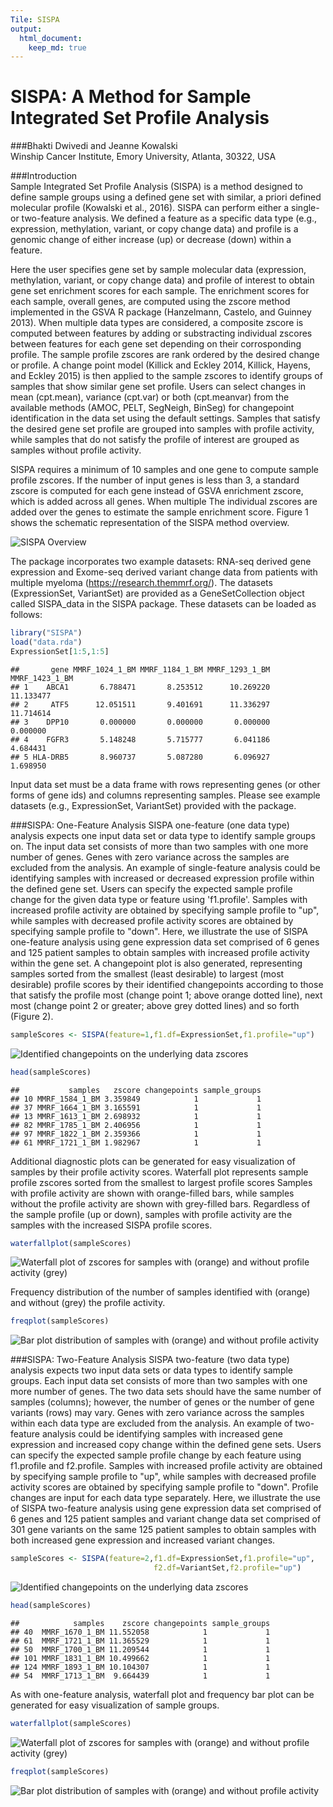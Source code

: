 ```yaml
---
Tile: SISPA
output:
  html_document:
    keep_md: true
---
```

<!--
%\VignetteEngine{rmarkdown::render}
%\VignetteIndexEntry{SISPA:Method for Sample Integrated Set Profile Analysis}
-->
  
SISPA: A Method for Sample Integrated Set Profile Analysis
=====================================================================================================
###Bhakti Dwivedi and Jeanne Kowalski  
Winship Cancer Institute, Emory University, Atlanta, 30322, USA  
  
###Introduction  
Sample Integrated Set Profile Analysis (SISPA) is a method designed to define sample groups using a defined gene set with similar, a priori defined molecular profile (Kowalski et al., 2016). SISPA can perform either a single- or two-feature analysis. We defined a feature as a specific data type (e.g., expression, methylation, variant, or copy change data) and profile is a genomic change of either increase (up) or decrease (down) within a feature. 

Here the user specifies gene set by sample molecular data (expression, methylation, variant, or copy change data) and profile of interest to obtain gene set enrichment scores for each sample. The enrichment scores for each sample, overall genes, are computed using the zscore method implemented in the GSVA R package (Hanzelmann, Castelo, and Guinney 2013). When multiple data types are considered, a composite zscore is computed between features by adding or substracting individual zscores between features for each gene set depending on their corrosponding profile. The sample profile zscores are rank ordered by the desired change or profile. A change point model (Killick and Eckley 2014, Killick, Hayens, and Eckley 2015) is then applied to the sample zscores to identify groups of samples that show similar gene set profile. Users can select changes in mean (cpt.mean), variance (cpt.var) or both (cpt.meanvar) from the available methods (AMOC, PELT, SegNeigh, BinSeg) for changepoint identification in the data set using the default settings. Samples that satisfy the desired gene set profile are grouped into samples with profile activity, while samples that do not satisfy the profile of interest are grouped as samples without profile activity. 

SISPA requires a minimum of 10 samples and one gene to compute sample profile zscores. If the number of input genes is less than 3, a standard zscore is computed for each gene instead of GSVA enrichment zscore, which is added across all genes. When multiple The individual zscores are added over the genes to estimate the sample enrichment score. Figure 1 shows the schematic representation of the SISPA method overview.   
  
![SISPA Overview](sispa_overview.png)
  
The package incorporates two example datasets: RNA-seq derived gene expression and Exome-seq derived variant change data from patients with multiple myeloma (https://research.themmrf.org/). The datasets (ExpressionSet, VariantSet) are provided as a GeneSetCollection object called SISPA_data in the SISPA package. These datasets can be loaded as follows:  
  

```r
library("SISPA")
load("data.rda")
ExpressionSet[1:5,1:5]
```

```
##       gene MMRF_1024_1_BM MMRF_1184_1_BM MMRF_1293_1_BM MMRF_1423_1_BM
## 1    ABCA1       6.788471       8.253512      10.269220      11.133477
## 2     ATF5      12.051511       9.401691      11.336297      11.714614
## 3    DPP10       0.000000       0.000000       0.000000       0.000000
## 4    FGFR3       5.148248       5.715777       6.041186       4.684431
## 5 HLA-DRB5       8.960737       5.087280       6.096927       1.698950
```
  
Input data set must be a data frame with rows representing genes (or other forms of gene ids) and columns representing samples. Please see example datasets (e.g., ExpressionSet, VariantSet) provided with the package.

###SISPA: One-Feature Analysis
SISPA one-feature (one data type) analysis expects one input data set or data type to identify sample groups on. The input data set consists of more than two samples with one more number of genes. Genes with zero variance across the samples are excluded from the analysis. An example of single-feature analysis could be identifying samples with increased or decreased expression profile within the defined gene set. Users can specify the expected sample profile change for the given data type or feature using 'f1.profile'. Samples with increased profile activity are obtained by specifying sample profile to "up", while samples with decreased profile activity scores are obtained by specifying sample profile to "down". Here, we illustrate the use of SISPA one-feature analysis using gene expression data set comprised of 6 genes and 125 patient samples to obtain samples with increased profile activity within the gene set. A changepoint plot is also generated, representing samples sorted from the smallest (least desirable) to largest (most desirable) profile scores by their identified changepoints according to those that satisfy the profile most (change point 1; above orange dotted line), next most (change point 2 or greater; above grey dotted lines) and so forth (Figure 2).  
  
  

```r
sampleScores <- SISPA(feature=1,f1.df=ExpressionSet,f1.profile="up")
```

![Identified changepoints on the underlying data zscores](SISPA_files/figure-html/unnamed-chunk-2-1.png)

```r
head(sampleScores)
```

```
##           samples   zscore changepoints sample_groups
## 10 MMRF_1584_1_BM 3.359849            1             1
## 37 MMRF_1664_1_BM 3.165591            1             1
## 13 MMRF_1613_1_BM 2.698932            1             1
## 82 MMRF_1785_1_BM 2.406956            1             1
## 97 MMRF_1822_1_BM 2.359366            1             1
## 61 MMRF_1721_1_BM 1.982967            1             1
```

Additional diagnostic plots can be generated for easy visualization of samples by their profile activity scores. Waterfall plot represents sample profile zscores sorted from the smallest to largest profile scores Samples with profile activity are shown with orange-filled bars, while samples without the profile activity are shown with grey-filled bars. Regardless of the sample profile (up or down), samples with profile activity are the samples with the increased SISPA profile scores.  

 

```r
waterfallplot(sampleScores)
```

![Waterfall plot of zscores for samples with (orange) and without profile activity (grey)](SISPA_files/figure-html/unnamed-chunk-3-1.png)
  
Frequency distribution of the number of samples identified with (orange) and without (grey) the profile activity.  

```r
freqplot(sampleScores)
```

![Bar plot distribution of samples with (orange) and without profile activity](SISPA_files/figure-html/unnamed-chunk-4-1.png)
  

###SISPA: Two-Feature Analysis
SISPA two-feature (two data type) analysis expects two input data sets or data types to identify sample groups. Each input data set consists of more than two samples with one more number of genes. The two data sets should have the same number of samples (columns); however, the number of genes or the number of gene variants (rows) may vary. Genes with zero variance across the samples within each data type are excluded from the analysis. An example of two-feature analysis could be identifying samples with increased gene expression and increased copy change within the defined gene sets. Users can specify the expected sample profile change by each feature using f1.profile and f2.profile. Samples with increased profile activity are obtained by specifying sample profile to "up", while samples with decreased profile activity scores are obtained by specifying sample profile to "down". Profile changes are input for each data type separately. Here, we illustrate the use of SISPA two-feature analysis using gene expression data set comprised of 6 genes and 125 patient samples and variant change data set comprised of 301 gene variants on the same 125 patient samples to obtain samples with both increased gene expression and increased variant changes.    
  
  

```r
sampleScores <- SISPA(feature=2,f1.df=ExpressionSet,f1.profile="up",
                                f2.df=VariantSet,f2.profile="up")
```

![Identified changepoints on the underlying data zscores](SISPA_files/figure-html/unnamed-chunk-5-1.png)

```r
head(sampleScores)
```

```
##            samples    zscore changepoints sample_groups
## 40  MMRF_1670_1_BM 11.552058            1             1
## 61  MMRF_1721_1_BM 11.365529            1             1
## 50  MMRF_1700_1_BM 11.209544            1             1
## 101 MMRF_1831_1_BM 10.499662            1             1
## 124 MMRF_1893_1_BM 10.104307            1             1
## 54  MMRF_1713_1_BM  9.664439            1             1
```

As with one-feature analysis, waterfall plot and frequency bar plot can be generated for easy visualization of sample groups.

```r
waterfallplot(sampleScores)
```

![Waterfall plot of zscores for samples with (orange) and without profile activity (grey)](SISPA_files/figure-html/unnamed-chunk-6-1.png)
  

```r
freqplot(sampleScores)
```

![Bar plot distribution of samples with (orange) and without profile activity](SISPA_files/figure-html/unnamed-chunk-7-1.png)

